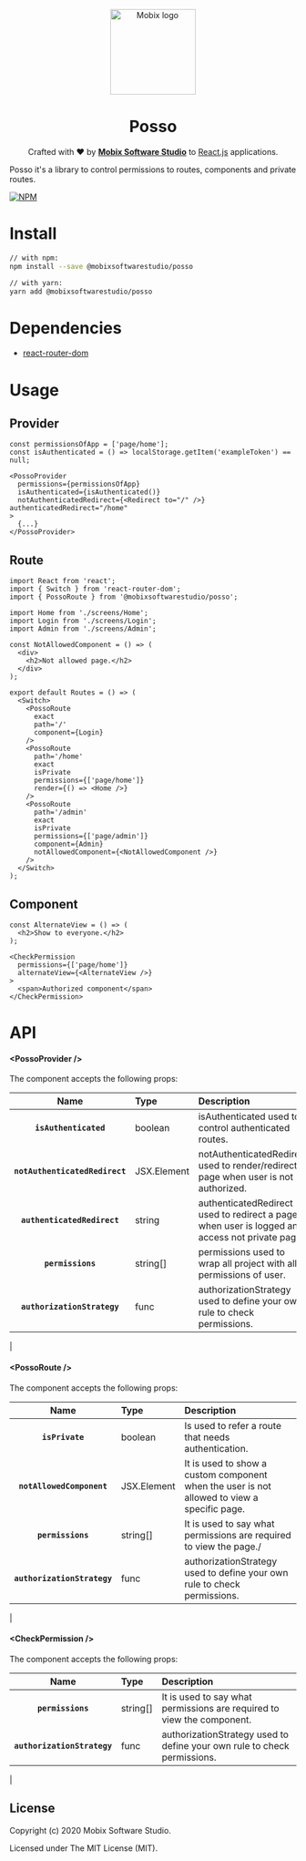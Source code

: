 <p align="center">
  <a href="https://www.mobixtec.com/" rel="noopener" target="_blank"><img width="150" src="https://user-images.githubusercontent.com/16656725/96494904-643cf480-121d-11eb-9d1c-6597027dcadd.png" alt="Mobix logo"></a></p>
</p>

<h1 align="center">Posso</h1>

<div align="center">

Crafted with :heart: by <strong>[Mobix Software Studio](http://github.com/mobixsoftwarestudio)</strong> to </strong> [React.js](https://reactjs.org/) applications.
</div>

Posso it's a library to control permissions to routes, components and private routes.

[![NPM](https://img.shields.io/npm/v/@mobixsoftwarestudio/posso.svg)](https://www.npmjs.com/package/posso)

<!-- Put badge of coverage -->
<!-- Put badge of build -->

# Install

```bash
// with npm:
npm install --save @mobixsoftwarestudio/posso

// with yarn:
yarn add @mobixsoftwarestudio/posso

```

# Dependencies

- [react-router-dom](https://github.com/ReactTraining/react-router/tree/master/packages/react-router-dom)


# Usage

## Provider
```tsx
const permissionsOfApp = ['page/home'];
const isAuthenticated = () => localStorage.getItem('exampleToken') == null;

<PossoProvider
  permissions={permissionsOfApp}
  isAuthenticated={isAuthenticated()}
  notAuthenticatedRedirect={<Redirect to="/" />} authenticatedRedirect="/home"
>
  {...}
</PossoProvider>
```

## Route
```tsx
import React from 'react';
import { Switch } from 'react-router-dom';
import { PossoRoute } from '@mobixsoftwarestudio/posso';

import Home from './screens/Home';
import Login from './screens/Login';
import Admin from './screens/Admin';

const NotAllowedComponent = () => (
  <div>
    <h2>Not allowed page.</h2>
  </div>
);

export default Routes = () => (
  <Switch>
    <PossoRoute
      exact
      path='/'
      component={Login}
    />
    <PossoRoute
      path='/home'
      exact
      isPrivate
      permissions={['page/home']}
      render={() => <Home />}
    />
    <PossoRoute
      path='/admin'
      exact
      isPrivate
      permissions={['page/admin']}
      component={Admin}
      notAllowedComponent={<NotAllowedComponent />}
    />
  </Switch>
);
```

## Component
```tsx
const AlternateView = () => (
  <h2>Show to everyone.</h2>
);

<CheckPermission
  permissions={['page/home']}
  alternateView={<AlternateView />}
>
  <span>Authorized component</span>
</CheckPermission>
```

# API

#### &lt;PossoProvider />

The component accepts the following props:

|Name|Type|Description
|:--:|:-----|:-----|
|**`isAuthenticated`**|boolean|isAuthenticated used to control authenticated routes.
|**`notAuthenticatedRedirect`**|JSX.Element| notAuthenticatedRedirect used to render/redirect a page when user is not authorized.
|**`authenticatedRedirect`**|string| authenticatedRedirect used to redirect a page when user is logged and access not private page.
|**`permissions`**|string[]| permissions used to wrap all project with all permissions of user.
|**`authorizationStrategy`**|func| authorizationStrategy used to define your own rule to check permissions.
|


#### &lt;PossoRoute />

The component accepts the following props:

|Name|Type|Description
|:--:|:-----|:-----|
|**`isPrivate`**|boolean|Is used to refer a route that needs authentication.
|**`notAllowedComponent`**|JSX.Element| It is used to show a custom component when the user is not allowed to view a specific page.
|**`permissions`**|string[]| It is used to say what permissions are required to view the page./
|**`authorizationStrategy`**|func| authorizationStrategy used to define your own rule to check permissions.
|

#### &lt;CheckPermission />

The component accepts the following props:

|Name|Type|Description
|:--:|:-----|:-----|
|**`permissions`**|string[]| It is used to say what permissions are required to view the component.
|**`authorizationStrategy`**|func| authorizationStrategy used to define your own rule to check permissions.
|

## License
Copyright (c) 2020 Mobix Software Studio.

Licensed under The MIT License (MIT).
